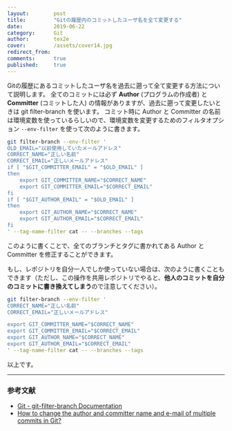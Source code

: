 ```yaml
---
layout:        post
title:         "Gitの履歴内のコミットしたユーザ名を全て変更する"
date:          2019-06-22
category:      Git
author:        tex2e
cover:         /assets/cover14.jpg
redirect_from:
comments:      true
published:     true
---
```


Gitの履歴にあるコミットしたユーザ名を過去に遡って全て変更する方法について説明します。
全てのコミットには必ず **Author** (プログラムの作成者) と **Committer** (コミットした人) の情報がありますが、過去に遡って変更したいときは git filter-branch を使います。
コミット時に Author と Committer の名前は環境変数を使っているらしいので、環境変数を変更するためのフィルタオプション `--env-filter` を使って次のように書きます。

```bash
git filter-branch --env-filter '
OLD_EMAIL="以前使用していたメールアドレス"
CORRECT_NAME="正しい名前"
CORRECT_EMAIL="正しいメールアドレス"
if [ "$GIT_COMMITTER_EMAIL" = "$OLD_EMAIL" ]
then
    export GIT_COMMITTER_NAME="$CORRECT_NAME"
    export GIT_COMMITTER_EMAIL="$CORRECT_EMAIL"
fi
if [ "$GIT_AUTHOR_EMAIL" = "$OLD_EMAIL" ]
then
    export GIT_AUTHOR_NAME="$CORRECT_NAME"
    export GIT_AUTHOR_EMAIL="$CORRECT_EMAIL"
fi
' --tag-name-filter cat -- --branches --tags
```

このように書くことで、全てのブランチとタグに書かれてある Author と Committer を修正することができます。

もし、レポジトリを自分一人でしか使っていない場合は、次のように書くこともできます（ただし、この操作を共用レポジトリでやると、**他人のコミットを自分のコミットに書き換えてしまう**ので注意してください）。

```bash
git filter-branch --env-filter '
CORRECT_NAME="正しい名前"
CORRECT_EMAIL="正しいメールアドレス"

export GIT_COMMITTER_NAME="$CORRECT_NAME"
export GIT_COMMITTER_EMAIL="$CORRECT_EMAIL"
export GIT_AUTHOR_NAME="$CORRECT_NAME"
export GIT_AUTHOR_EMAIL="$CORRECT_EMAIL"
' --tag-name-filter cat -- --branches --tags
```

以上です。


-----

### 参考文献

- [Git - git-filter-branch Documentation](https://git-scm.com/docs/git-filter-branch)
- [How to change the author and committer name and e-mail of multiple commits in Git?](https://stackoverflow.com/questions/750172/how-to-change-the-author-and-committer-name-and-e-mail-of-multiple-commits-in-gi)
